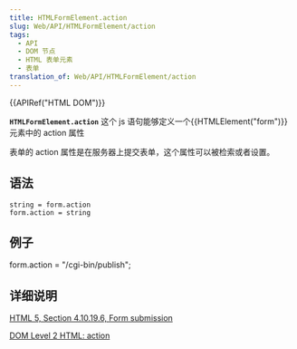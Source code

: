 ```yaml
---
title: HTMLFormElement.action
slug: Web/API/HTMLFormElement/action
tags:
  - API
  - DOM 节点
  - HTML 表单元素
  - 表单
translation_of: Web/API/HTMLFormElement/action
---
```

{{APIRef("HTML DOM")}}

**`HTMLFormElement.action`** 这个 js 语句能够定义一个{{HTMLElement("form")}}元素中的 action 属性

表单的 action 属性是在服务器上提交表单，这个属性可以被检索或者设置。

## 语法

```plain
string = form.action
form.action = string
```

## 例子

form.action = "/cgi-bin/publish";

## 详细说明

[HTML 5, Section 4.10.19.6, Form submission](http://www.w3.org/TR/html5/association-of-controls-and-forms.html#dom-fs-method)

[DOM Level 2 HTML: action](http://www.w3.org/TR/DOM-Level-2-HTML/html.html#ID-74049184)

